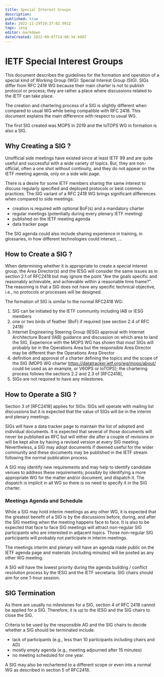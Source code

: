 ```yaml
---
title: Special Interest Groups
description: 
published: true
date: 2022-11-29T19:37:02.991Z
tags: iesg
editor: markdown
dateCreated: 2022-09-07T14:08:34.949Z
---
```


# IETF Special Interest Groups

This document describes the guidelines for the formation and operation of a special kind of Working Group (WG): Special Interest Group (SIG).  SIGs differ from RFC 2418 WG because their main charter is not to publish protocol or process; they are rather a place where discussions related to the IETF can take place.

The creation and chartering process of a SIG is slightly different when compared to usual WG while being compatible with RFC 2418. This document explains the main difference with respect to usual WG.

The first SIG created was MOPS in 2019 and the IoTOPS WG in formation is also a SIG.

## Why Creating a SIG ?

Unofficial side meetings have existed since at least IETF 99 and are quite useful and successful with a wide variety of topics.  But, they are non-official, often a one shot without continuity, and they do not appear on the IETF meeting agenda, only on a side wiki page.  

There is a desire for some IETF members sharing the same interest to discuss regularly specified and deployed protocols or best common practices. The SIG variant of a RFC 2418 WG brings significant differences when compared to side meetings:

* creation is required with optional BoF(s) and a mandatory charter 
* regular meetings (potentially during every plenary IETF meeting)
* published on the IETF meeting agenda
* data tracker page

The SIG agenda could also include sharing experience in training, in glossaries, in how different technologies could interact, ...

## How to Create a SIG ?

When determining whether it is appropriate to create a special interest group, the Area Director(s) and the IESG will consider the same issues as in section 2.1 of RFC2418 but may ignore the point "Are the goals specific and reasonably achievable, and achievable within a reasonable time frame?".  The reasoning is that a SIG does not have any specific technical objective, i.e., no protocols or processes will be designed.

The formation of SIG is similar to the normal RFC2418 WG:

1. SIG can be initiated by the IETF community including IAB or IESG members
2. one or two birds of feather (BoF) if required (see section 2.4 of RFC 2418)
3. Internet Engineering Steering Group (IESG) approval with Internet Architecture Board (IAB) guidance and discussion on which area to land the SIG, Experience with the MOPS WG has shown that most SIGs will probably be  in the Operations Area but the responsible Area Director may be different than the Operations Area Director
4. definition and approval of a charter defining the topics and the scope of the SIG (MOPS WG charter https://datatracker.ietf.org/wg/mops/about/ could be used as an example, or V6OPS or IoTOPS); the chartering process follows the sections 2.2 and 2.3  of [RFC2418],
5. SIGs are not required to have any milestones.


## How to Operate a SIG ?

Section 3 of [RFC2418] applies for SIGs: SIGs will operate with mailing list discussions but it is expected that the value of SIGs will be in the interim and plenary meetings. 

SIGs will have a data tracker page to maintain the list of adopted and individual documents. It is expected that several of those documents will never be published as RFC but will either die after a couple of revisions or will be kept alive by having a revised version at every SIG meeting. Nevertheless, a SIG may adopt documents if deemed useful for the wider community and these documents may be published in the IETF stream following the normal publication process.

A SIG may identify new requirements and may help to identify candidate venues to address these requirements; possibly by identifying a more appropriate WG for the matter and/or document, and dispatch it. The dispatch is implicit in all WG so there is no need to specify it in the SIG charter.

### Meetings Agenda and Schedule

While a SIG may hold interim meetings as any other WG, it is expected that the greatest benefit of a SIG is by the discussions before, during, and after the SIG meeting when the meeting happens face to face. It is also to be expected that face to face SIG meetings will attract non-regular SIG participants who are interested in adjacent topics. Those non-regular SIG participants will probably not participate in interim meetings.

The meetings interim and plenary will have an agenda made public on the IETF agenda page and materials (including minutes) will be posted as any other WG meeting.

A SIG will have the lowest priority during the agenda building / conflict resolution process by the IESG and the IETF secretaria. SIG chairs should aim for one 1-hour session.

## SIG Termination

As there are usually no milestones for a SIG, section 4 of RFC 2418 cannot be applied for a SIG. Therefore, it is up to the IESG and the SIG chairs to close the SIG. 

Criteria to be used by the responsible AD and the SIG chairs to decide whether a SIG should be terminated include:

* lack of participants (e.g., less than 10 participants including chairs and AD)
* mostly empty agenda (e.g., meeting adjourned after 15 minutes)
* no meeting scheduled for one year.

A SIG may also be rechartered to a different scope or even into a normal WG as described in section 5 of RFC2418.